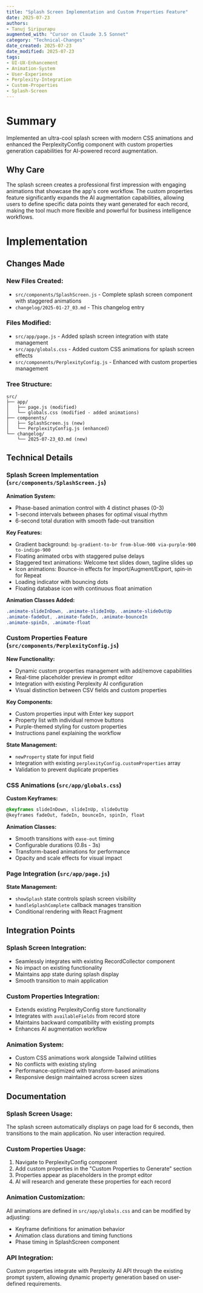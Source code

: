 ```yaml
---
title: "Splash Screen Implementation and Custom Properties Feature"
date: 2025-07-23
authors: 
- Tanuj Siripurapu
augmented_with: "Cursor on Claude 3.5 Sonnet"
category: "Technical-Changes"
date_created: 2025-07-23
date_modified: 2025-07-23
tags: 
- UI-UX-Enhancement
- Animation-System
- User-Experience
- Perplexity-Integration
- Custom-Properties
- Splash-Screen
---
```


# Summary
Implemented an ultra-cool splash screen with modern CSS animations and enhanced the PerplexityConfig component with custom properties generation capabilities for AI-powered record augmentation.

## Why Care
The splash screen creates a professional first impression with engaging animations that showcase the app's core workflow. The custom properties feature significantly expands the AI augmentation capabilities, allowing users to define specific data points they want generated for each record, making the tool much more flexible and powerful for business intelligence workflows.

# Implementation

## Changes Made

### New Files Created:
- `src/components/SplashScreen.js` - Complete splash screen component with staggered animations
- `changelog/2025-01-27_03.md` - This changelog entry

### Files Modified:
- `src/app/page.js` - Added splash screen integration with state management
- `src/app/globals.css` - Added custom CSS animations for splash screen effects
- `src/components/PerplexityConfig.js` - Enhanced with custom properties management

### Tree Structure:
```
src/
├── app/
│   ├── page.js (modified)
│   └── globals.css (modified - added animations)
├── components/
│   ├── SplashScreen.js (new)
│   └── PerplexityConfig.js (enhanced)
└── changelog/
    └── 2025-07-23_03.md (new)
```

## Technical Details

### Splash Screen Implementation (`src/components/SplashScreen.js`)

**Animation System:**
- Phase-based animation control with 4 distinct phases (0-3)
- 1-second intervals between phases for optimal visual rhythm
- 6-second total duration with smooth fade-out transition

**Key Features:**
- Gradient background: `bg-gradient-to-br from-blue-900 via-purple-900 to-indigo-900`
- Floating animated orbs with staggered pulse delays
- Staggered text animations: Welcome text slides down, tagline slides up
- Icon animations: Bounce-in effects for Import/Augment/Export, spin-in for Repeat
- Loading indicator with bouncing dots
- Floating database icon with continuous float animation

**Animation Classes Added:**
```css
.animate-slideInDown, .animate-slideInUp, .animate-slideOutUp
.animate-fadeOut, .animate-fadeIn, .animate-bounceIn
.animate-spinIn, .animate-float
```

### Custom Properties Feature (`src/components/PerplexityConfig.js`)

**New Functionality:**
- Dynamic custom properties management with add/remove capabilities
- Real-time placeholder preview in prompt editor
- Integration with existing Perplexity AI configuration
- Visual distinction between CSV fields and custom properties

**Key Components:**
- Custom properties input with Enter key support
- Property list with individual remove buttons
- Purple-themed styling for custom properties
- Instructions panel explaining the workflow

**State Management:**
- `newProperty` state for input field
- Integration with existing `perplexityConfig.customProperties` array
- Validation to prevent duplicate properties

### CSS Animations (`src/app/globals.css`)

**Custom Keyframes:**
```css
@keyframes slideInDown, slideInUp, slideOutUp
@keyframes fadeOut, fadeIn, bounceIn, spinIn, float
```

**Animation Classes:**
- Smooth transitions with `ease-out` timing
- Configurable durations (0.8s - 3s)
- Transform-based animations for performance
- Opacity and scale effects for visual impact

### Page Integration (`src/app/page.js`)

**State Management:**
- `showSplash` state controls splash screen visibility
- `handleSplashComplete` callback manages transition
- Conditional rendering with React Fragment

## Integration Points

### Splash Screen Integration:
- Seamlessly integrates with existing RecordCollector component
- No impact on existing functionality
- Maintains app state during splash display
- Smooth transition to main application

### Custom Properties Integration:
- Extends existing PerplexityConfig store functionality
- Integrates with `availableFields` from record store
- Maintains backward compatibility with existing prompts
- Enhances AI augmentation workflow

### Animation System:
- Custom CSS animations work alongside Tailwind utilities
- No conflicts with existing styling
- Performance-optimized with transform-based animations
- Responsive design maintained across screen sizes

## Documentation

### Splash Screen Usage:
The splash screen automatically displays on page load for 6 seconds, then transitions to the main application. No user interaction required.

### Custom Properties Usage:
1. Navigate to PerplexityConfig component
2. Add custom properties in the "Custom Properties to Generate" section
3. Properties appear as placeholders in the prompt editor
4. AI will research and generate these properties for each record

### Animation Customization:
All animations are defined in `src/app/globals.css` and can be modified by adjusting:
- Keyframe definitions for animation behavior
- Animation class durations and timing functions
- Phase timing in SplashScreen component

### API Integration:
Custom properties integrate with Perplexity AI API through the existing prompt system, allowing dynamic property generation based on user-defined requirements. 